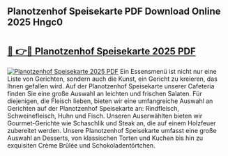 ## Planotzenhof Speisekarte PDF Download Online 2025 Hngc0

# <h2><a href="http://gc9vmbt.nevu.top/?p=Planotzenhof+Speisekarte">🔗 👉🔴 Planotzenhof Speisekarte 2025 PDF</a></h2>

[![Planotzenhof Speisekarte 2025 PDF](https://i.imgur.com/dBaPXMq.png)](http://gc9vmbt.nevu.top/?p=Planotzenhof+Speisekarte)
Ein Essensmenü ist nicht nur eine Liste von Gerichten, sondern auch die Kunst, ein Gericht zu kreieren, das Ihnen gefallen wird. Auf der Planotzenhof Speisekarte unserer Cafeteria finden Sie eine große Auswahl an leichten und frischen Salaten. Für diejenigen, die Fleisch lieben, bieten wir eine umfangreiche Auswahl an Gerichten auf der Planotzenhof Speisekarte an: Rindfleisch, Schweinefleisch, Huhn und Fisch. Unseren Auserwählten bieten wir Gourmet-Gerichte wie Schaschlik und Steak an, die auf einem Holzfeuer zubereitet werden. Unsere Planotzenhof Speisekarte umfasst eine große Auswahl an Desserts, von klassischen Torten und Kuchen bis hin zu exquisiten Crème Brûlée und Schokoladentörtchen.
